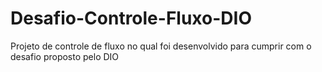 # Desafio-Controle-Fluxo-DIO
Projeto de controle de fluxo no qual foi desenvolvido para cumprir com o desafio proposto pelo DIO
